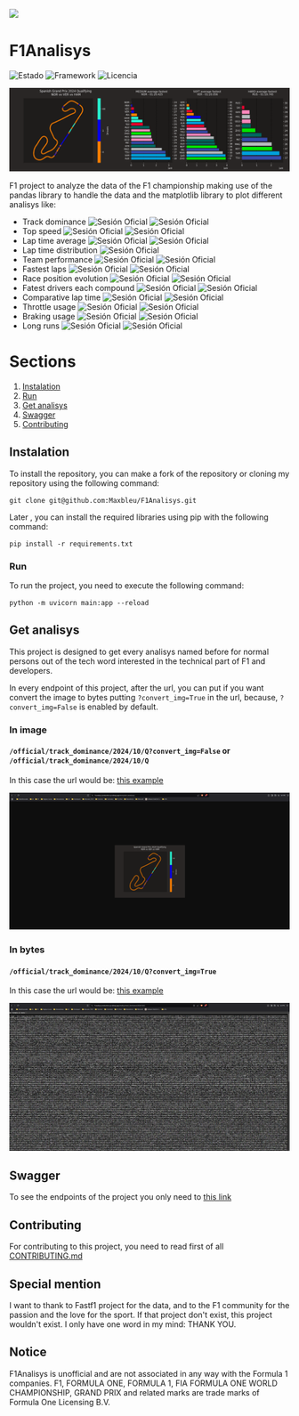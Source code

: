 <a href="https://www.buymeacoffee.com/dataanalisv"><img src="https://img.buymeacoffee.com/button-api/?text=Buy me a coffee&emoji=☕&slug=dataanalisv&button_colour=FFDD00&font_colour=000000&font_family=Cookie&outline_colour=000000&coffee_colour=ffffff" /></a>

# F1Analisys

![Estado](https://img.shields.io/badge/Status-developing-yellow) ![Framework](https://img.shields.io/badge/Framework-FastAPI-red) ![Licencia](https://img.shields.io/badge/Licencia-MIT-yellow)

<img src="./img/banner_repository.png" alt="Banner principal del proyecto">

F1 project to analyze the data of the F1 championship making use of the pandas library to handle the data and the matplotlib library to plot different analisys like:

- Track dominance ![Sesión Oficial](https://img.shields.io/badge/-Official-blue) ![Sesión Oficial](https://img.shields.io/badge/-Pretesting-red)
- Top speed ![Sesión Oficial](https://img.shields.io/badge/-Official-blue) ![Sesión Oficial](https://img.shields.io/badge/-Pretesting-red)
- Lap time average ![Sesión Oficial](https://img.shields.io/badge/-Official-blue) ![Sesión Oficial](https://img.shields.io/badge/-Pretesting-red)
- Lap time distribution ![Sesión Oficial](https://img.shields.io/badge/-Official-blue)
- Team performance ![Sesión Oficial](https://img.shields.io/badge/-Official-blue) ![Sesión Oficial](https://img.shields.io/badge/-Pretesting-red)
- Fastest laps ![Sesión Oficial](https://img.shields.io/badge/-Official-blue) ![Sesión Oficial](https://img.shields.io/badge/-Pretesting-red)
- Race position evolution ![Sesión Oficial](https://img.shields.io/badge/-Races-orange) ![Sesión Oficial](https://img.shields.io/badge/-Sprints-yellow)
- Fatest drivers each compound ![Sesión Oficial](https://img.shields.io/badge/-Official-blue) ![Sesión Oficial](https://img.shields.io/badge/-Pretesting-red)
- Comparative lap time ![Sesión Oficial](https://img.shields.io/badge/-Official-blue) ![Sesión Oficial](https://img.shields.io/badge/-Pretesting-red)
- Throttle usage ![Sesión Oficial](https://img.shields.io/badge/-Official-blue) ![Sesión Oficial](https://img.shields.io/badge/-Pretesting-red)
- Braking usage ![Sesión Oficial](https://img.shields.io/badge/-Official-blue) ![Sesión Oficial](https://img.shields.io/badge/-Pretesting-red)
- Long runs ![Sesión Oficial](https://img.shields.io/badge/-Official-blue) ![Sesión Oficial](https://img.shields.io/badge/-Pretesting-red)

# Sections
1. [Instalation](#instalation)
2. [Run](#run)
3. [Get analisys](#get-analisys)
4. [Swagger](#swagger)
5. [Contributing](#contributing)


## Instalation

To install the repository, you can make a fork of the repository or cloning my repository using the following command:

```commandline
git clone git@github.com:Maxbleu/F1Analisys.git
```

Later , you can install the required libraries using pip with the following command:

```commandline
pip install -r requirements.txt
```

### Run

To run the project, you need to execute the following command:

```commandline
python -m uvicorn main:app --reload
```


## Get analisys

This project is designed to get every analisys named before for normal persons out of the tech word interested in the technical part of F1 and developers.

In every endpoint of this project, after the url, you can put if you want convert the image to bytes putting 
`?convert_img=True` in the url, because, `?convert_img=False` is enabled by default. 

### In image

#### `/official/track_dominance/2024/10/Q?convert_img=False` or `/official/track_dominance/2024/10/Q`
In this case the url would be: [this example](https://f1analisys-production.up.railway.app/official/track_dominance/2024/10/Q)

<img src="./img/example_get_image_not_converted.png" alt="ejemplo de obtener un analisis sin convertir a bytes">

### In bytes
#### `/official/track_dominance/2024/10/Q?convert_img=True`
In this case the url would be: [this example](https://f1analisys-production.up.railway.app/official/track_dominance/2024/10/Q?convert_img=True)

<img src="./img/example_get_image_converted.png" alt="ejemplo de obtener un analisis convertido a bytes">

## Swagger

To see the endpoints of the project you only need to [this link](https://f1analisys-production.up.railway.app/)

## Contributing

For contributing to this project, you need to read first of all [CONTRIBUTING.md](https://github.com/Maxbleu/F1Analisys/blob/master/CONTRIBUTING.md)

## Special mention

I want to thank to Fastf1 project for the data, and to the F1 community for the passion and the love for the sport.
If that project don't exist, this project wouldn't exist. I only have one word in my mind: THANK YOU.

## Notice

F1Analisys is unofficial and are not associated in any way with the Formula 1 companies. F1, FORMULA ONE, FORMULA 1, FIA FORMULA ONE WORLD CHAMPIONSHIP, GRAND PRIX and related marks are trade marks of Formula One Licensing B.V.
